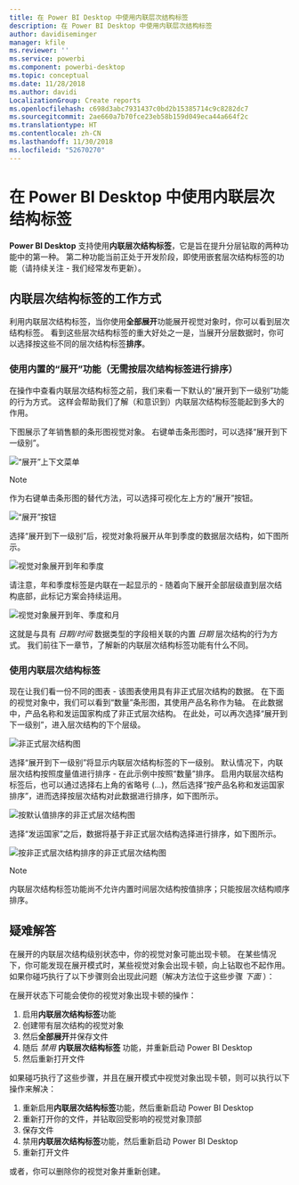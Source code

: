 ```yaml
---
title: 在 Power BI Desktop 中使用内联层次结构标签
description: 在 Power BI Desktop 中使用内联层次结构标签
author: davidiseminger
manager: kfile
ms.reviewer: ''
ms.service: powerbi
ms.component: powerbi-desktop
ms.topic: conceptual
ms.date: 11/28/2018
ms.author: davidi
LocalizationGroup: Create reports
ms.openlocfilehash: c698d3abc7931437c0bd2b15385714c9c8282dc7
ms.sourcegitcommit: 2ae660a7b70fce23eb58b159d049eca44a664f2c
ms.translationtype: HT
ms.contentlocale: zh-CN
ms.lasthandoff: 11/30/2018
ms.locfileid: "52670270"
---
```

# <a name="use-inline-hierarchy-labels-in-power-bi-desktop"></a>在 Power BI Desktop 中使用内联层次结构标签
**Power BI Desktop** 支持使用**内联层次结构标签**，它是旨在提升分层钻取的两种功能中的第一种。 第二种功能当前正处于开发阶段，即使用嵌套层次结构标签的功能（请持续关注 - 我们经常发布更新）。   

## <a name="how-inline-hierarchy-labels-work"></a>内联层次结构标签的工作方式
利用内联层次结构标签，当你使用**全部展开**功能展开视觉对象时，你可以看到层次结构标签。 看到这些层次结构标签的重大好处之一是，当展开分层数据时，你可以选择按这些不同的层次结构标签**排序**。

### <a name="using-the-built-in-expand-feature-without-sorting-by-hierarchy-labels"></a>使用内置的“展开”功能（无需按层次结构标签进行排序）
在操作中查看内联层次结构标签之前，我们来看一下默认的“展开到下一级别”功能的行为方式。 这样会帮助我们了解（和意识到）内联层次结构标签能起到多大的作用。

下图展示了年销售额的条形图视觉对象。 右键单击条形图时，可以选择“展开到下一级别”。

![“展开”上下文菜单](media/desktop-inline-hierarchy-labels/desktop-inline-hierarchy-labels-menu.png)

> [!NOTE]
> 作为右键单击条形图的替代方法，可以选择可视化左上方的“展开”按钮。

  ![“展开”按钮](media/desktop-inline-hierarchy-labels/desktop-inline-hierarchy-labels-expand-button-finger.png)


选择“展开到下一级别”后，视觉对象将展开从年到季度的数据层次结构，如下图所示。

![视觉对象展开到年和季度](media/desktop-inline-hierarchy-labels/desktop-inline-hierarchy-labels-qty-year-quarter.png)

请注意，年和季度标签是内联在一起显示的 - 随着向下展开全部层级直到层次结构底部，此标记方案会持续运用。

![视觉对象展开到年、季度和月](media/desktop-inline-hierarchy-labels/desktop-inline-hierarchy-labels-qty-year-quarter-month.png)

这就是与具有 *日期/时间* 数据类型的字段相关联的内置 *日期* 层次结构的行为方式。 我们前往下一章节，了解新的内联层次结构标签功能有什么不同。

### <a name="using-inline-hierarchy-labels"></a>使用内联层次结构标签
现在让我们看一份不同的图表 - 该图表使用具有非正式层次结构的数据。 在下面的视觉对象中，我们可以看到“数量”条形图，其使用产品名称作为轴。 在此数据中，产品名称和发运国家构成了非正式层次结构。 在此处，可以再次选择“展开到下一级别”，进入层次结构的下个层级。

![非正式层次结构图](media/desktop-inline-hierarchy-labels/desktop-inline-hierarchy-labels-informal-top-expand.png)

选择“展开到下一级别”将显示内联层次结构标签的下一级别。 默认情况下，内联层次结构按照度量值进行排序 - 在此示例中按照“数量”排序。 启用内联层次结构标签后，也可以通过选择右上角的省略号 (...)，然后选择“按产品名称和发运国家排序”，进而选择按层次结构对此数据进行排序，如下图所示。

![按默认值排序的非正式层次结构图](media/desktop-inline-hierarchy-labels/desktop-inline-hierarchy-labels-informal-sort-quantity.png)

选择“发运国家”之后，数据将基于非正式层次结构选择进行排序，如下图所示。

![按非正式层次结构排序的非正式层次结构图](media/desktop-inline-hierarchy-labels/desktop-inline-hierarchy-labels-informal-sorted.png)

> [!NOTE]
> 内联层次结构标签功能尚不允许内置时间层次结构按值排序；只能按层次结构顺序排序。
> 
> 

## <a name="troubleshooting"></a>疑难解答
在展开的内联层次结构级别状态中，你的视觉对象可能出现卡顿。 在某些情况下，你可能发现在展开模式时，某些视觉对象会出现卡顿，向上钻取也不起作用。 如果你碰巧执行了以下步骤则会出现此问题（解决方法位于这些步骤 *下面* ）：

在展开状态下可能会使你的视觉对象出现卡顿的操作：

1. 启用**内联层次结构标签**功能
2. 创建带有层次结构的视觉对象
3. 然后**全部展开**并保存文件
4. 随后 *禁用* **内联层次结构标签** 功能，并重新启动 Power BI Desktop
5. 然后重新打开文件

如果碰巧执行了这些步骤，并且在展开模式中视觉对象出现卡顿，则可以执行以下操作来解决：

1. 重新启用**内联层次结构标签**功能，然后重新启动 Power BI Desktop
2. 重新打开你的文件，并钻取回受影响的视觉对象顶部
3. 保存文件
4. 禁用**内联层次结构标签**功能，然后重新启动 Power BI Desktop
5. 重新打开文件

或者，你可以删除你的视觉对象并重新创建。

